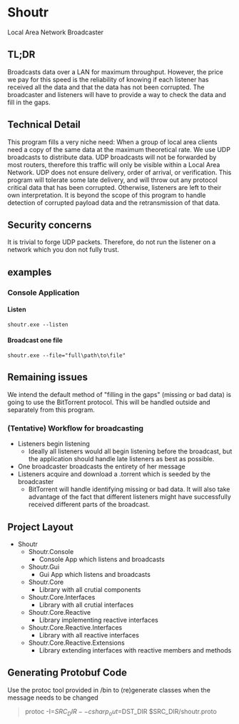 # Shoutr
Local Area Network Broadcaster

## TL;DR
Broadcasts data over a LAN for maximum throughput. However, the price we pay for this speed is the reliability of knowing if each listener has received all the data and that the data has not been corrupted. The broadcaster and listeners will have to provide a way to check the data and fill in the gaps.

## Technical Detail
This program fills a very niche need: When a group of local area clients need a copy of the same data at the maximum theoretical rate. We use UDP broadcasts to distribute data. UDP broadcasts will not be forwarded by most routers, therefore this traffic will only be visible within a Local Area Network. UDP does not ensure delivery, order of arrival, or verification. This program will tolerate some late delivery, and will throw out any protocol critical data that has been corrupted. Otherwise, listeners are left to their own interpretation. It is beyond the scope of this program to handle detection of corrupted payload data and the retransmission of that data. 
## Security concerns
It is trivial to forge UDP packets. Therefore, do not run the listener on a network which you don not fully trust.
## examples
### Console Application
#### Listen
`shoutr.exe --listen`
#### Broadcast one file
`shoutr.exe --file="full\path\to\file"`
## Remaining issues
We intend the default method of "filling in the gaps" (missing or bad data) is going to use the BitTorrent protocol. This will be handled outside and separately from this program.
### (Tentative) Workflow for broadcasting
* Listeners begin listening
  - Ideally all listeners would all begin listening before the broadcast, but the application should handle late listeners as best as possible.
* One broadcaster broadcasts the entirety of her message
* Listeners acquire and download a .torrent which is seeded by the broadcaster
  - BitTorrent will handle identifying missing or bad data. It will also take advantage of the fact that different listeners might have successfully received different parts of the broadcast.

## Project Layout
* Shoutr
  * Shoutr.Console
    * Console App which listens and broadcasts
  * Shoutr.Gui
    * Gui App which listens and broadcasts
  * Shoutr.Core
    * Library with all crutial components
  * Shoutr.Core.Interfaces
    * Library with all crutial interfaces
  * Shoutr.Core.Reactive
    * Library implementing reactive interfaces
  * Shoutr.Core.Reactive.Interfaces
    * Library with all reactive interfaces
  * Shoutr.Core.Reactive.Extensions
    * Library extending interfaces with reactive members and methods

## Generating Protobuf Code
Use the protoc tool provided in /bin to (re)generate classes when the message needs to be changed

> protoc -I=$SRC_DIR --csharp_out=$DST_DIR $SRC_DIR/shoutr.proto
